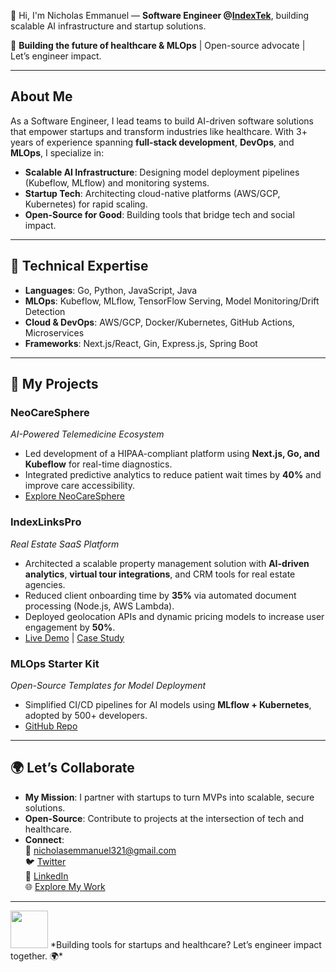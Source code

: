 👋 Hi, I'm Nicholas Emmanuel — **Software Engineer @[IndexTek](https://indextek.co)**, building scalable AI infrastructure and startup solutions.  

🚀 **Building the future of healthcare & MLOps** | Open-source advocate | Let’s engineer impact.  

---

## **About Me**  
As a Software Engineer, I lead teams to build AI-driven software solutions that empower startups and transform industries like healthcare. With 3+ years of experience spanning **full-stack development**, **DevOps**, and **MLOps**, I specialize in:  
- **Scalable AI Infrastructure**: Designing model deployment pipelines (Kubeflow, MLflow) and monitoring systems.  
- **Startup Tech**: Architecting cloud-native platforms (AWS/GCP, Kubernetes) for rapid scaling.  
- **Open-Source for Good**: Building tools that bridge tech and social impact.  

---

## **🔧 Technical Expertise**  
- **Languages**: Go, Python, JavaScript, Java  
- **MLOps**: Kubeflow, MLflow, TensorFlow Serving, Model Monitoring/Drift Detection  
- **Cloud & DevOps**: AWS/GCP, Docker/Kubernetes, GitHub Actions, Microservices  
- **Frameworks**: Next.js/React, Gin, Express.js, Spring Boot  

---

## **🚀 My Projects**  
### **NeoCareSphere**  
*AI-Powered Telemedicine Ecosystem*  
- Led development of a HIPAA-compliant platform using **Next.js, Go, and Kubeflow** for real-time diagnostics.  
- Integrated predictive analytics to reduce patient wait times by **40%** and improve care accessibility.  
- [Explore NeoCareSphere](https://github.com/neocaresphere)  

### **IndexLinksPro**  
*Real Estate SaaS Platform*  
- Architected a scalable property management solution with **AI-driven analytics**, **virtual tour integrations**, and CRM tools for real estate agencies.  
- Reduced client onboarding time by **35%** via automated document processing (Node.js, AWS Lambda).  
- Deployed geolocation APIs and dynamic pricing models to increase user engagement by **50%**.  
- [Live Demo](https://indexlinkspro.com) | [Case Study](https://github.com/nickemma/ikuku-estate)  

### **MLOps Starter Kit**  
*Open-Source Templates for Model Deployment*  
- Simplified CI/CD pipelines for AI models using **MLflow + Kubernetes**, adopted by 500+ developers.  
- [GitHub Repo](https://github.com/nickemma/mlops-starter)  
---

## **🌍 Let’s Collaborate**  
- **My Mission**: I partner with startups to turn MVPs into scalable, secure solutions.  
- **Open-Source**: Contribute to projects at the intersection of tech and healthcare.  
- **Connect**:  
  📧 [nicholasemmanuel321@gmail.com](mailto:nicholasemmanuel321@gmail.com)  
  🐦 [Twitter](https://twitter.com/techieEmma)  
  🔗 [LinkedIn](https://linkedin.com/in/techieemma)  
  🌐 [Explore My Work](https://techieemma.me)  

---

<img src="https://media.giphy.com/media/LnQjpWaON8nhr21vNW/giphy.gif" width="60">  
*Building tools for startups and healthcare? Let’s engineer impact together. 🌍*  
